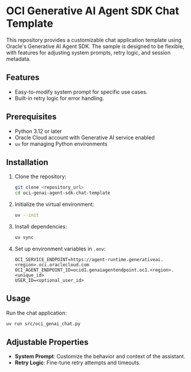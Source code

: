 
# OCI Generative AI Agent SDK Chat Template

This repository provides a customizable chat application template using Oracle's Generative AI Agent SDK. 
The sample is designed to be flexible, with features for adjusting system prompts, retry logic, and session metadata.

## Features
- Easy-to-modify system prompt for specific use cases.
- Built-in retry logic for error handling.

## Prerequisites
- Python 3.12 or later
- Oracle Cloud account with Generative AI service enabled
- `uv` for managing Python environments

## Installation
1. Clone the repository:
   ```bash
   git clone <repository_url>
   cd oci-genai-agent-sdk-chat-template
   ```

2. Initialize the virtual environment:
   ```bash
   uv --init
   ```

3. Install dependencies:
   ```bash
   uv sync
   ```

4. Set up environment variables in `.env`:
   ```env
   OCI_SERVICE_ENDPOINT=https://agent-runtime.generativeai.<region>.oci.oraclecloud.com
   OCI_AGENT_ENDPOINT_ID=ocid1.genaiagentendpoint.oc1.<region>.<unique_id>
   USER_ID=<optional_user_id>
   ```

## Usage
Run the chat application:
```bash
uv run src/oci_genai_chat.py
```

## Adjustable Properties
- **System Prompt**: Customize the behavior and context of the assistant.
- **Retry Logic**: Fine-tune retry attempts and timeouts.
